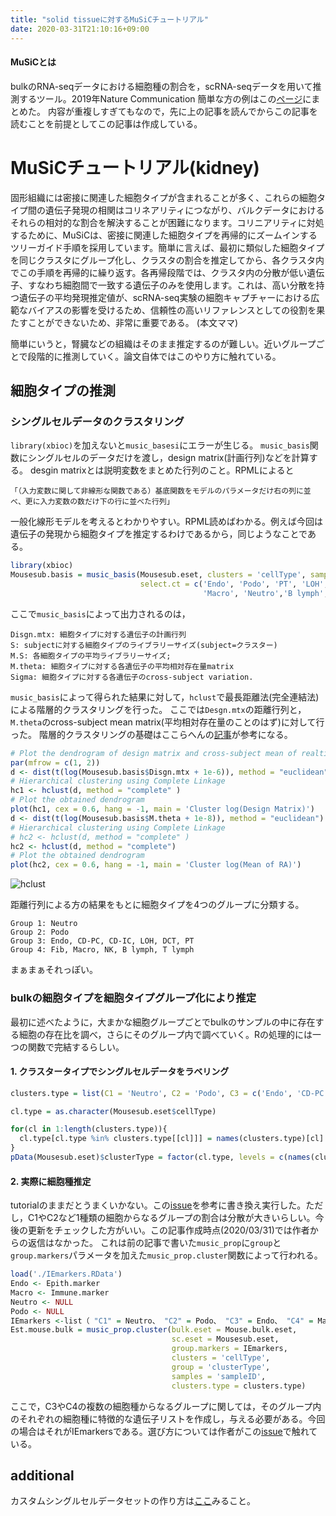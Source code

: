 ```yaml
---
title: "solid tissueに対するMuSiCチュートリアル"
date: 2020-03-31T21:10:16+09:00
---
```


#### MuSiCとは
bulkのRNA-seqデータにおける細胞種の割合を，scRNA-seqデータを用いて推測するツール。2019年Nature Communication
簡単な方の例はこの[ページ](https://www.tsumar.com/blog/music_tutorial/)にまとめた。
内容が重複しすぎてもなので，先に上の記事を読んでからこの記事を読むことを前提としてこの記事は作成している。


# MuSiCチュートリアル(kidney)
固形組織には密接に関連した細胞タイプが含まれることが多く、これらの細胞タイプ間の遺伝子発現の相関はコリネアリティにつながり、バルクデータにおけるそれらの相対的な割合を解決することが困難になります。コリニアリティに対処するために、MuSiCは、密接に関連した細胞タイプを再帰的にズームインするツリーガイド手順を採用しています。簡単に言えば、最初に類似した細胞タイプを同じクラスタにグループ化し、クラスタの割合を推定してから、各クラスタ内でこの手順を再帰的に繰り返す。各再帰段階では、クラスタ内の分散が低い遺伝子、すなわち細胞間で一致する遺伝子のみを使用します。これは、高い分散を持つ遺伝子の平均発現推定値が、scRNA-seq実験の細胞キャプチャーにおける広範なバイアスの影響を受けるため、信頼性の高いリファレンスとしての役割を果たすことができないため、非常に重要である。
(本文ママ)

簡単にいうと，腎臓などの組織はそのまま推定するのが難しい。近いグループごとで段階的に推測していく。論文自体ではこのやり方に触れている。

## 細胞タイプの推測 

### シングルセルデータのクラスタリング 
`library(xbioc)`を加えないと`music_basesi`にエラーが生じる。
`music_basis`関数にシングルセルのデータだけを渡し，design matrix(計画行列)などを計算する。
desgin matrixとは説明変数をまとめた行列のこと。RPMLによると
```
「（入力変数に関して非線形な関数である）基底関数をモデルのパラメータだけ右の列に並べ、更に入力変数の数だけ下の行に並べた行列」
```
一般化線形モデルを考えるとわかりやすい。RPML読めばわかる。例えば今回は遺伝子の発現から細胞タイプを推定するわけであるから，同じようなことである。

```r
library(xbioc)
Mousesub.basis = music_basis(Mousesub.eset, clusters = 'cellType', samples = 'sampleID', 
                             select.ct = c('Endo', 'Podo', 'PT', 'LOH', 'DCT', 'CD-PC', 'CD-IC', 'Fib',
                                           'Macro', 'Neutro','B lymph', 'T lymph', 'NK'))

```

ここで`music_basis`によって出力されるのは，
```
Disgn.mtx: 細胞タイプに対する遺伝子の計画行列
S: subjectに対する細胞タイプのライブラリーサイズ(subject=クラスター)
M.S: 各細胞タイプの平均ライブラリーサイズ;
M.theta: 細胞タイプに対する各遺伝子の平均相対存在量matrix
Sigma: 細胞タイプに対する各遺伝子のcross-subject variation.
```

`music_basis`によって得られた結果に対して，`hclust`で最長距離法(完全連結法)による階層的クラスタリングを行った。
ここでは`Desgn.mtx`の距離行列と，`M.theta`のcross-subject mean matrix(平均相対存在量のことのはず)に対して行った。
階層的クラスタリングの基礎はここらへんの[記事](https://qiita.com/Haruka-Ogawa/items/fcda36cc9060ba851225)が参考になる。

```r
# Plot the dendrogram of design matrix and cross-subject mean of realtive abundance
par(mfrow = c(1, 2))
d <- dist(t(log(Mousesub.basis$Disgn.mtx + 1e-6)), method = "euclidean")
# Hierarchical clustering using Complete Linkage
hc1 <- hclust(d, method = "complete" )
# Plot the obtained dendrogram
plot(hc1, cex = 0.6, hang = -1, main = 'Cluster log(Design Matrix)')
d <- dist(t(log(Mousesub.basis$M.theta + 1e-8)), method = "euclidean")
# Hierarchical clustering using Complete Linkage
# hc2 <- hclust(d, method = "complete" )
hc2 <- hclust(d, method = "complete")
# Plot the obtained dendrogram
plot(hc2, cex = 0.6, hang = -1, main = 'Cluster log(Mean of RA)')
```
![hclust](https://xuranw.github.io/MuSiC/articles/images/Cluster.jpg)

距離行列による方の結果をもとに細胞タイプを4つのグループに分類する。
```
Group 1: Neutro
Group 2: Podo
Group 3: Endo, CD-PC, CD-IC, LOH, DCT, PT
Group 4: Fib, Macro, NK, B lymph, T lymph
```
まぁまぁそれっぽい。

### bulkの細胞タイプを細胞タイプグループ化により推定
最初に述べたように，大まかな細胞グループごとでbulkのサンプルの中に存在する細胞の存在比を調べ，さらにそのグループ内で調べていく。Rの処理的には一つの関数で完結するらしい。

#### 1. クラスタータイプでシングルセルデータをラベリング 
```r
clusters.type = list(C1 = 'Neutro', C2 = 'Podo', C3 = c('Endo', 'CD-PC', 'LOH', 'CD-IC', 'DCT', 'PT'), C4 = c('Macro', 'Fib', 'B lymph', 'NK', 'T lymph'))

cl.type = as.character(Mousesub.eset$cellType)

for(cl in 1:length(clusters.type)){
  cl.type[cl.type %in% clusters.type[[cl]]] = names(clusters.type)[cl]
}
pData(Mousesub.eset)$clusterType = factor(cl.type, levels = c(names(clusters.type), 'CD-Trans', 'Novel1', 'Novel2'))
```
#### 2. 実際に細胞種推定
tutorialのままだとうまくいかない。この[issue](https://github.com/xuranw/MuSiC/issues/27)を参考に書き換え実行した。ただし，C1やC2など1種類の細胞からなるグループの割合は分散が大きいらしい。今後の更新をチェックした方がいい。この記事作成時点(2020/03/31)では作者からの返信はなかった。 
これは前の記事で書いた`music_prop`に`group`と`group.markers`パラメータを加えた`music_prop.cluster`関数によって行われる。

```r
load('./IEmarkers.RData')
Endo <- Epith.marker
Macro <- Immune.marker
Neutro <- NULL
Podo <- NULL
IEmarkers <-list（ "C1" = Neutro、 "C2" = Podo、 "C3" = Endo、 "C4" = Macro）
Est.mouse.bulk = music_prop.cluster(bulk.eset = Mouse.bulk.eset,
                                    sc.eset = Mousesub.eset,
                                    group.markers = IEmarkers,
                                    clusters = 'cellType',
                                    group = 'clusterType',
                                    samples = 'sampleID',
                                    clusters.type = clusters.type)
```
ここで，C3やC4の複数の細胞種からなるグループに関しては，そのグループ内のそれぞれの細胞種に特徴的な遺伝子リストを作成し，与える必要がある。今回の場合はそれがIEmarkersである。選び方については作者がこの[issue](https://github.com/xuranw/MuSiC/issues/15)で触れている。

## additional
カスタムシングルセルデータセットの作り方は[ここ](https://github.com/xuranw/MuSiC/issues/2)みること。
